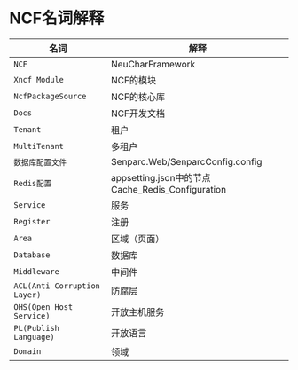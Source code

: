 # NCF名词解释

| 名词 | 解释 |
| --- | --- |
| `NCF` | NeuCharFramework |
| `Xncf Module` | NCF的模块 |
| `NcfPackageSource` | NCF的核心库 |
| `Docs` | NCF开发文档 |
| `Tenant` | 租户 |
| `MultiTenant` | 多租户 |
| `数据库配置文件` | Senparc.Web/SenparcConfig.config |
| `Redis配置` | appsetting.json中的节点Cache_Redis_Configuration |
| `Service` | 服务 |
| `Register` | 注册 |
| `Area` | 区域（页面） |
| `Database` | 数据库 |
| `Middleware` | 中间件 |
| `ACL(Anti Corruption Layer)` | [防腐层](https://blog.csdn.net/muzizongheng/article/details/108871808) |
| `OHS(Open Host Service)` | 开放主机服务 |
| `PL(Publish Language)` | 开放语言 |
| `Domain` | 领域 |